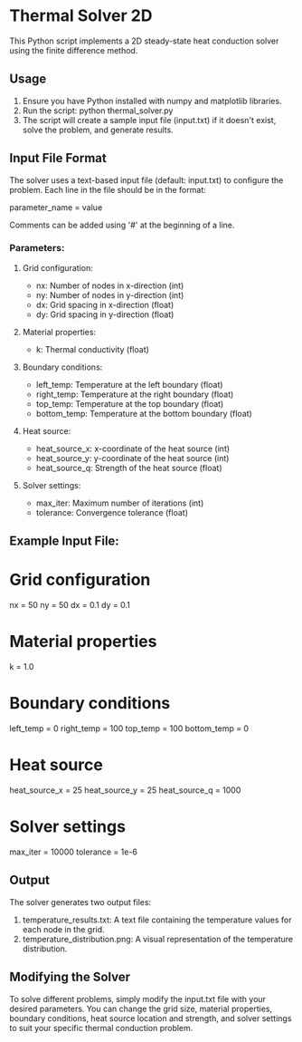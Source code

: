 # Thermal Solver 2D

This Python script implements a 2D steady-state heat conduction solver using the finite difference method.

## Usage

1. Ensure you have Python installed with numpy and matplotlib libraries.
2. Run the script: python thermal_solver.py
3. The script will create a sample input file (input.txt) if it doesn't exist, solve the problem, and generate results.

## Input File Format

The solver uses a text-based input file (default: input.txt) to configure the problem. Each line in the file should be in the format:

parameter_name = value

Comments can be added using '#' at the beginning of a line.

### Parameters:

1. Grid configuration:
   - nx: Number of nodes in x-direction (int)
   - ny: Number of nodes in y-direction (int)
   - dx: Grid spacing in x-direction (float)
   - dy: Grid spacing in y-direction (float)

2. Material properties:
   - k: Thermal conductivity (float)

3. Boundary conditions:
   - left_temp: Temperature at the left boundary (float)
   - right_temp: Temperature at the right boundary (float)
   - top_temp: Temperature at the top boundary (float)
   - bottom_temp: Temperature at the bottom boundary (float)

4. Heat source:
   - heat_source_x: x-coordinate of the heat source (int)
   - heat_source_y: y-coordinate of the heat source (int)
   - heat_source_q: Strength of the heat source (float)

5. Solver settings:
   - max_iter: Maximum number of iterations (int)
   - tolerance: Convergence tolerance (float)

## Example Input File:

# Grid configuration
nx = 50
ny = 50
dx = 0.1
dy = 0.1

# Material properties
k = 1.0

# Boundary conditions
left_temp = 0
right_temp = 100
top_temp = 100
bottom_temp = 0

# Heat source
heat_source_x = 25
heat_source_y = 25
heat_source_q = 1000

# Solver settings
max_iter = 10000
tolerance = 1e-6

## Output

The solver generates two output files:
1. temperature_results.txt: A text file containing the temperature values for each node in the grid.
2. temperature_distribution.png: A visual representation of the temperature distribution.

## Modifying the Solver

To solve different problems, simply modify the input.txt file with your desired parameters. You can change the grid size, material properties, boundary conditions, heat source location and strength, and solver settings to suit your specific thermal conduction problem.
